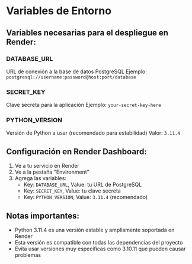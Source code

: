 # Variables de Entorno

## Variables necesarias para el despliegue en Render:

### DATABASE_URL
URL de conexión a la base de datos PostgreSQL
Ejemplo: `postgresql://username:password@host:port/database`

### SECRET_KEY
Clave secreta para la aplicación
Ejemplo: `your-secret-key-here`

### PYTHON_VERSION
Versión de Python a usar (recomendado para estabilidad)
Valor: `3.11.4`

## Configuración en Render Dashboard:

1. Ve a tu servicio en Render
2. Ve a la pestaña "Environment"
3. Agrega las variables:
   - Key: `DATABASE_URL`, Value: tu URL de PostgreSQL
   - Key: `SECRET_KEY`, Value: tu clave secreta
   - Key: `PYTHON_VERSION`, Value: `3.11.4` (recomendado)

## Notas importantes:

- Python 3.11.4 es una versión estable y ampliamente soportada en Render
- Esta versión es compatible con todas las dependencias del proyecto
- Evita usar versiones muy específicas como 3.10.11 que pueden causar problemas 